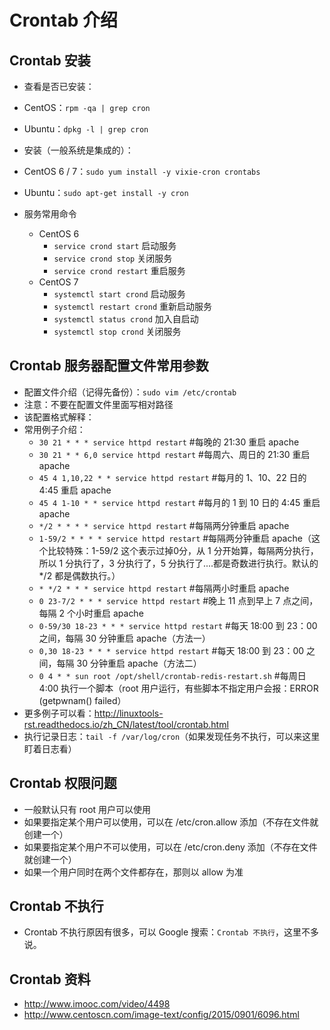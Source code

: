 # Crontab 介绍

## Crontab 安装

- 查看是否已安装：
- CentOS：`rpm -qa | grep cron`
- Ubuntu：`dpkg -l | grep cron`

- 安装（一般系统是集成的）：
- CentOS 6 / 7：`sudo yum install -y vixie-cron crontabs`
- Ubuntu：`sudo apt-get install -y cron`

- 服务常用命令
  - CentOS 6
    - `service crond start` 启动服务
    - `service crond stop` 关闭服务
    - `service crond restart` 重启服务
  - CentOS 7
    - `systemctl start crond` 启动服务
    - `systemctl restart crond` 重新启动服务
    - `systemctl status crond` 加入自启动
    - `systemctl stop crond` 关闭服务

## Crontab 服务器配置文件常用参数

- 配置文件介绍（记得先备份）：`sudo vim /etc/crontab`
- 注意：不要在配置文件里面写相对路径
- 该配置格式解释：
- 常用例子介绍：
  - `30 21 * * * service httpd restart`         #每晚的 21:30 重启 apache
  - `30 21 * * 6,0 service httpd restart`       #每周六、周日的 21:30 重启 apache
  - `45 4 1,10,22 * * service httpd restart`    #每月的 1、10、22 日的 4:45 重启 apache
  - `45 4 1-10 * * service httpd restart`       #每月的 1 到 10 日的 4:45 重启 apache
  - `*/2 * * * * service httpd restart`         #每隔两分钟重启 apache
  - `1-59/2 * * * * service httpd restart`      #每隔两分钟重启 apache（这个比较特殊：1-59/2 这个表示过掉0分，从 1 分开始算，每隔两分执行，所以 1 分执行了，3 分执行了，5 分执行了....都是奇数进行执行。默认的 */2 都是偶数执行。）
  - `* */2 * * * service httpd restart`         #每隔两小时重启 apache
  - `0 23-7/2 * * * service httpd restart`      #晚上 11 点到早上 7 点之间，每隔 2 个小时重启 apache
  - `0-59/30 18-23 * * * service httpd restart` #每天 18:00 到 23：00 之间，每隔 30 分钟重启 apache（方法一）
  - `0,30 18-23 * * * service httpd restart`    #每天 18:00 到 23：00 之间，每隔 30 分钟重启 apache（方法二）
  - `0 4 * * sun root /opt/shell/crontab-redis-restart.sh`    #每周日 4:00 执行一个脚本（root 用户运行，有些脚本不指定用户会报：ERROR (getpwnam() failed）
- 更多例子可以看：<http://linuxtools-rst.readthedocs.io/zh_CN/latest/tool/crontab.html>
- 执行记录日志：`tail -f /var/log/cron`（如果发现任务不执行，可以来这里盯着日志看）

## Crontab 权限问题

- 一般默认只有 root 用户可以使用
- 如果要指定某个用户可以使用，可以在 /etc/cron.allow 添加（不存在文件就创建一个）
- 如果要指定某个用户不可以使用，可以在 /etc/cron.deny 添加（不存在文件就创建一个）
- 如果一个用户同时在两个文件都存在，那则以 allow 为准

## Crontab 不执行

- Crontab 不执行原因有很多，可以 Google 搜索：`Crontab 不执行`，这里不多说。

## Crontab 资料

- <http://www.imooc.com/video/4498>
- <http://www.centoscn.com/image-text/config/2015/0901/6096.html>
